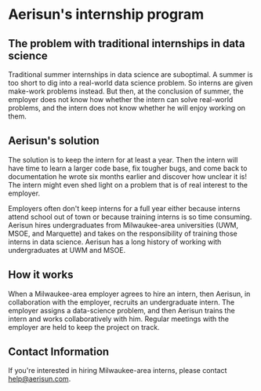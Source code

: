 # Aerisun's internship program

## The problem with traditional internships in data science

Traditional summer internships in data science are suboptimal.  A summer is too short to dig into a real-world data science problem.  So interns are given make-work problems instead.  But then, at the conclusion of summer, the employer does not know how whether the intern can solve real-world problems, and the intern does not know whether he will enjoy working on them.  

## Aerisun's solution

The solution is to keep the intern for at least a year.  Then the intern will have time to learn a larger code base, fix tougher bugs, and come back to documentation he wrote six months earlier and discover how unclear it is!  The intern might even shed light on a problem that is of real interest to the employer.

Employers often don't keep interns for a full year either because interns attend school out of town or because training interns is so time consuming.  Aerisun hires undergraduates from Milwaukee-area universities (UWM, MSOE, and Marquette) and takes on the responsibility of training those interns in data science.  Aerisun has a long history of working with undergraduates at UWM and MSOE. 

## How it works

When a Milwaukee-area employer agrees to hire an intern, then Aerisun, in collaboration with the employer, recruits an undergraduate intern.  The employer assigns a data-science problem, and then Aerisun trains the intern and works collaboratively with him.  Regular meetings with the employer are held to keep the project on track.


## Contact Information

If you're interested in hiring Milwaukee-area interns, please contact help@aerisun.com.
